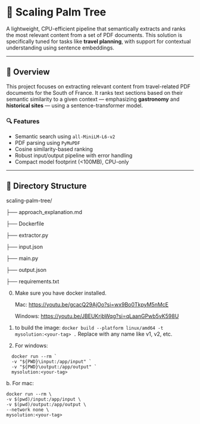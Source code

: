 # 📄 Scaling Palm Tree

A lightweight, CPU-efficient pipeline that semantically extracts and ranks the most relevant content from a set of PDF documents. This solution is specifically tuned for tasks like **travel planning**, with support for contextual understanding using sentence embeddings.

---

## 🚀 Overview

This project focuses on extracting relevant content from travel-related PDF documents for the South of France. It ranks text sections based on their semantic similarity to a given context — emphasizing **gastronomy** and **historical sites** — using a sentence-transformer model.

### 🔍 Features
- Semantic search using `all-MiniLM-L6-v2`
- PDF parsing using `PyMuPDF`
- Cosine similarity-based ranking
- Robust input/output pipeline with error handling
- Compact model footprint (<100MB), CPU-only

---

## 📁 Directory Structure

scaling-palm-tree/

├── approach_explanation.md      

├── Dockerfile                  

├── extractor.py                

├── input.json                   

├── main.py                      

├── output.json                  

├── requirements.txt             

0. Make sure you have docker installed.

    Mac: https://youtu.be/gcacQ29AjOo?si=wx9Bo0TkpyM5nMcE

    Windows: https://youtu.be/JBEUKrjbWqg?si=qLaanGPwb5vK598U

1. to build the image: `docker build --platform linux/amd64 -t mysolution:<your-tag> .`
Replace <your-tag> with any name like v1, v2, etc.

2. For windows: 
``` 
  docker run --rm `
  -v "${PWD}\input:/app/input" `
  -v "${PWD}\output:/app/output" `
  mysolution:<your-tag>
```
   b. For mac:
   ``` 
   docker run --rm \
  -v $(pwd)/input:/app/input \
  -v $(pwd)/output:/app/output \
  --network none \
  mysolution:<your-tag>
```
